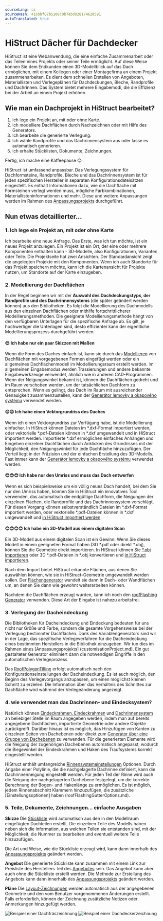 ```yaml
---
sourceLang: cs
sourceHash: 416bbf07b5108c0b7ebd028174620591
autoTranslated: true
---
```


# HiStruct Dächer für Dachdecker

HiStruct ist eine Webanwendung, die eine einfache Zusammenarbeit oder das Teilen eines Projekts oder seiner Teile ermöglicht. Auf diese Weise können Sie dem Endkunden einen 3D-Modellblick auf das Dach ermöglichen, mit einem Kollegen oder einer Montagefirma an einem Projekt zusammenarbeiten.
Es dient dem schnellen Erstellen von Angeboten, Materiallisten und Verlegeplänen für Dachdeckungen, Bleche, Randprofile und Dachrinnen. Das System bietet mehrere Eingabemodi, die die Effizienz bei der Arbeit an einem Projekt erhöhen.

## Wie man ein Dachprojekt in HiStruct bearbeitet?

1. Ich lege ein Projekt an, mit oder ohne Karte.
1. Ich modelliere Dachflächen durch Nachzeichnen oder mit Hilfe des Generators.
1. Ich bearbeite die generierte Verlegung.
1. Ich wähle Randprofile und das Dachrinnensystem aus oder lasse es automatisch generieren.
1. Ich erhalte Stücklisten, Dokumente, Zeichnungen.

Fertig, ich mache eine Kaffeepause 😊

HiStruct ist umfassend anpassbar. Das Verlegungssystem für Dachformsteine, Randprofile, Bleche und das Dachrinnensystem ist für jeden spezifischen Hersteller in separaten Konfigurationsdateisätzen eingestellt. Es enthält Informationen dazu, wie die Dachfläche mit Formsteinen verlegt werden muss, mögliche Farbkombinationen, Materiallisteninformationen und mehr. Diese und weitere Anpassungen werden im Rahmen des [Anpassungsprojekts](customisationProject.md) durchgeführt.

## Nun etwas detaillierter...

### 1. Ich lege ein Projekt an, mit oder ohne Karte

Ich bearbeite eine neue Anfrage. Das Erste, was ich tun möchte, ist ein neues Projekt anzulegen. Ein Projekt ist ein Ort, der eine oder mehrere Komponenten enthalten kann - 3D-Modelle, also Konfigurationen, Varianten oder Teile. Die Projektseite hat zwei Ansichten. Der Standardansicht zeigt die angelegten Projekte mit den Komponenten. Wenn ich auch Standorte für das Projekt speichern möchte, kann ich die Kartenansicht für Projekte nutzen, um Standorte auf der Karte einzugeben.

### 2. Modellierung der Dachflächen

In der Regel beginnen wir mit der **Auswahl des Dachdeckungstyps, der Randprofile und des Dachrinnensystems** (die später geändert werden können) aus den Bibliotheken. Es folgt die Modellierung des Dachmodells aus den einzelnen Dachflächen oder mithilfe fortschrittlicherer Modellierungsmethoden. Die geeignete Modellierungsmethode hängt von den verfügbaren Unterlagen für die spezifische Anfrage ab. Es gilt, je hochwertiger die Unterlagen sind, desto effizienter kann der eigentliche Modellierungsprozess durchgeführt werden.

#### **😊 Ich habe nur ein paar Skizzen mit Maßen**

Wenn die Form des Daches einfach ist, kann sie durch das [Modellieren](modellingRoofs.md) von Dachflächen mit vorgegebenen Formen eingefügt werden oder ein allgemeines Dachflächenmodell im Modellierungsraum erstellt werden. Im allgemeinen Eingabemodus werden Trassierungen und andere bekannte Eingabewerkzeuge verwendet, ähnlich wie in anderen CAD-Programmen. Wenn der Neigungswinkel bekannt ist, können die Dachflächen gedreht und im Raum verschoben werden, um der tatsächlichen Dachform zu entsprechen. Wenn es gelingt, das Dach im Raum mit ausreichender Genauigkeit zusammenzustellen, kann der [Generátor lemovky a okapového systému](roofFlashingGenerator.md) verwendet werden.

#### **😊😊 Ich habe einen Vektorgrundriss des Daches**

Wenn ich einen Vektorgrundriss zur Verfügung habe, ist die Modellierung einfacher. In HiStruct können Dateien im *.dxf-Format importiert werden, oder vektorielle *.pdf-Dateien können in *.dxf umgewandelt und in HiStruct importiert werden. Importierte *.dxf ermöglichen einfaches Anhängen und Eingeben einzelner Dachflächen durch Anklicken des Grundrisses mit der Möglichkeit, den Neigungswinkel für jede Dachfläche hinzuzufügen. Der Vorteil liegt in der Präzision und der einfachen Erstellung des 3D-Modells. Fast immer kann der [Generátor lemovky a okapového systému](roofFlashingGenerator.md) verwendet werden.

#### **😊😊😊 Ich habe nur den Umriss und muss das Dach entwerfen**

Wenn es sich beispielsweise um ein völlig neues Dach handelt, bei dem Sie nur den Umriss haben, können Sie in HiStruct ein innovatives Tool verwenden, das automatisch die endgültige Dachform, die Neigungen der einzelnen Flächen, die Randprofile und das Dachrinnensystem vorschlägt. Für diesen Vorgang können selbstverständlich Dateien im *.dxf-Format importiert werden, oder vektorielle *.pdf-Dateien können in *.dxf umgewandelt und [in HiStruct importiert werden](importDxf.md).

#### **😊😊😊😊 Ich habe ein 3D-Modell aus einem digitalen Scan**

Ein 3D-Modell aus einem digitalen Scan ist ein Gewinn. Wenn Sie dieses Modell in einem geeigneten Format haben (3D *.pdf oder direkt *.obj), können Sie die Geometrie direkt importieren. In HiStruct können Sie [*.obj importieren](importObj.md) oder 3D *.pdf-Dateien in *.obj konvertieren und [in HiStruct importieren](importObj.md).

Nach dem Import bietet HiStruct erkannte Flächen, aus denen Sie auswählen können, wie sie in HiStruct-Geometrie umgewandelt werden sollen. Der [Flächengenerator](roofPolygonGenerator.md) wandelt sie dann in Dach- oder Wandflächen um, an denen Sie dann wie gewohnt weiterarbeiten können.

Nachdem die Dachflächen erzeugt wurden, kann ich noch den [roofFlashing Generator](roofFlashingGenerator.md) verwenden. Diese Art der Eingabe ist nahezu arbeitsfrei.

### 3. Verlegung der Dacheindeckung

Die Bibliotheken für Dacheindeckung und Eindeckung bedeuten für uns nicht nur Größe und Farbe, sondern die gesamte Vorgehensweise bei der Verlegung bestimmter Dachflächen. Dank des Variablengenerators sind wir in der Lage, das spezifische Verlegeverfahren für die Dacheindeckung eines bestimmten Herstellers in die Bibliothek einzugeben. Wir tun dies im Rahmen eines [Anpassungsprojekts] (customisationProject.md). Ein gut gestalteter Generator eliminiert dann die notwendigen Eingriffe in den automatischen Verlegeprozess.

Das [RoofPolygonTilling](roofPolygonTillingOptions.md) erfolgt automatisch nach den Konfigurationseinstellungen der Dacheindeckung. Es ist auch möglich, den Beginn des Verlegevorgangs anzupassen, um einen möglichst kleinen Schnitt zu erzielen. Die Information über das Verhältnis des Schnittes zur Dachfläche wird während der Verlegeänderung angezeigt.

### 4. wie verwendet man das Dachrinnen- und Eindecksystem?

Natürlich können [Eindeckrahmen, Eindeckrahmen](roofFlashingOptions.md) und [Dachrinnensystem](roofFlashingGutterOptions.md) an beliebiger Stelle im Raum angegeben werden, indem man auf bereits angegebene Dachflächen, importierte Geometrie oder andere Objekte zurückgreift. Darüber hinaus ist es möglich, das Hinzufügen von Kanten zu einzelnen Seiten von Dachebenen oder direkt zum [Generator über eine Gruppe von Dachebenen](roofFlashingGenerator.md) zu verwenden. Für die generierten Elemente wird die Neigung der zugehörigen Dachebenen automatisch angepasst, wodurch die Biegewinkel der Eindeckrahmen und Haken des Traufsystems korrekt eingestellt werden.

HiStruct enthält umfangreiche [Rinnensystemeinstellungen](roofFlashingGutterOptions.md) Optionen. Durch Angabe einer Polylinie, die die nachgelagerte Dachrinne definiert, kann die Dachrinnenneigung eingestellt werden. Für jeden Teil der Rinne wird auch die Neigung der nachgelagerten Dachebene festgelegt, um die korrekte Berechnung der Bogen- und Hakenlänge zu ermöglichen. Es ist möglich, jedem Rinnenabschnitt Klammern hinzuzufügen, die zusätzliche [Einstellungsoptionen] haben (roofFlashingGutterOptions.md).

### 5. Teile, Dokumente, Zeichnungen... einfache Ausgaben

**Skizze**
Die [Stückliste](roofBom.md) wird automatisch aus den in den Modellraum eingefügten Dachteilen erstellt. Die einzelnen Teile des Modells haben neben sich die Information, aus welchen Teilen sie entstanden sind, mit der Möglichkeit, die Nummer zu bearbeiten und eventuell weitere Teile hinzuzufügen.

Die Art und Weise, wie die Stückliste erzeugt wird, kann dann innerhalb des [Anpassungsprojekts](customisationProject.md) geändert werden.

**Angebot**
Die generierte Stückliste kann zusammen mit einem Link zur Preisliste des Herstellers Teil des [Angebotes](roofQuote.md) sein. Das Angebot kann aber auch ohne die Stückliste erstellt werden. Die Methode zur Erstellung des Angebots kann dann innerhalb des [Anpassungsprojekts](customisationProject.md) geändert werden.

**Pläne**
Die [Layout-Zeichnungen](roofPolygonTillingDrawing.md) werden automatisch aus der angegebenen Geometrie und den vom Benutzer vorgenommenen Änderungen erstellt. Falls erforderlich, können der Zeichnung zusätzliche Notizen oder Anmerkungen hinzugefügt werden.

![Beispiel einer Dachfräszeichnung](img\roofTillingPlane1.png)
![Beispiel einer Dachdeckerzeichnung](img\roofTillingPlane2.png)
